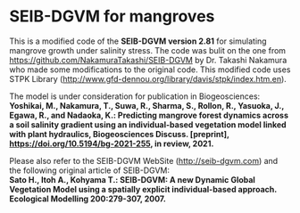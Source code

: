 # SEIB-DGVM for mangroves

This is a modified code of the **SEIB-DGVM version 2.81** for simulating mangrove growth under salinity stress.
The code was bulit on the one from <https://github.com/NakamuraTakashi/SEIB-DGVM> by Dr. Takashi Nakamura who made some modifications to the original code.
This modified code uses STPK Library (<http://www.gfd-dennou.org/library/davis/stpk/index.htm.en>).

The model is under consideration for publication in Biogeosciences:
**Yoshikai, M., Nakamura, T., Suwa, R., Sharma, S., Rollon, R., Yasuoka, J., Egawa, R., and Nadaoka, K.: Predicting mangrove forest dynamics across a soil salinity gradient using an individual-based vegetation model linked with plant hydraulics, Biogeosciences Discuss. [preprint], https://doi.org/10.5194/bg-2021-255, in review, 2021.**

Please also refer to the SEIB-DGVM WebSite (<http://seib-dgvm.com>) and the following original article of SEIB-DGVM:  
**Sato H., Itoh A., Kohyama T.: SEIB-DGVM: A new Dynamic Global Vegetation Model using a spatially explicit individual-based approach. Ecological Modelling 200:279-307, 2007.**

